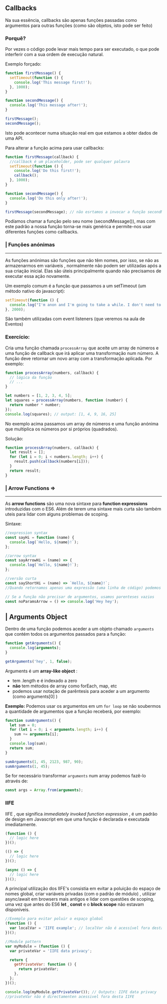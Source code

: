 ## Callbacks

Na sua essência, callbacks são apenas funções passadas como argumentos para outras funções (como são objetos, isto pode ser feito)

### Porquê?

Por vezes o código pode levar mais tempo para ser executado, o que pode interferir com a sua ordem de execução natural.

Exemplo forçado:

```javascript
function firstMessage() {
  setTimeout(function () {
    console.log('This message first!');
  }, 1000);
}

function secondMessage() {
  console.log('This message after!');
}

firstMessage();
secondMessage();
```

Isto pode acontecer numa situação real em que estamos a obter dados de uma API.

Para alterar a função acima para usar callbacks:

```javascript
function firstMessage(callback) {
  //callback é um placeholder, pode ser qualquer palavra
  setTimeout(function () {
    console.log('Do this first!');
    callback();
  }, 1000);
}

function secondMessage() {
  console.log('Do this only after!');
}

firstMessage(secondMessage); // não esrtamos a invocar a função secondMessage por isso não precisamos de parênteses ()
```

Podíamos chamar a função pelo seu nome (secondMessage()), mas com este padrão a nossa função torna-se mais genérica e permite-nos usar diferentes funções como callbacks.

### | Funções anónimas

---

As funções anónimas são funções que não têm nomes, por isso, se não as armazenarmos em variáveis , normalmente não podem ser utilizadas após a sua criação inicial. Elas são úteis principalmente quando não precisamos de executar essa ação novamente.

Um exemplo comum é a função que passamos a um setTimeout (um método nativo do javascript):

```javascript
setTimeout(function () {
  console.log("I'm anon and I'm going to take a while. I don't need to be repeated");
}, 2000);
```

São também utilizadas com event listeners (que veremos na aula de Eventos)

### Exercício:

Cria uma função chamada `processArray` que aceite um array de números e uma função de callback que irá aplicar uma transformação num número. A função deve retornar um novo array com a transformação aplicada. Por exemplo:

```javascript
function processArray(numbers, callback) {
  // lógica da função
  // ...
}

let numbers = [1, 2, 3, 4, 5];
let squares = processArray(numbers, function (number) {
  return number * number;
});
console.log(squares); // output: [1, 4, 9, 16, 25]
```

No exemplo acima passamos um array de números e uma função anónima que multiplica os números por si próprios (quadrados).

Solução:

```javascript
function processArray(numbers, callback) {
  let result = [];
  for (let i = 0; i < numbers.length; i++) {
    result.push(callback(numbers[i]));
  }
  return result;
}
```

### | Arrow Functions =>

---

As **arrow functions** são uma nova sintaxe para **function expressions** introduzidas com o ES6.
Além de terem uma sintaxe mais curta são também uteis para lidar com alguns problemas de scoping.

Sintaxe:

```javascript
//expression syntax
const sayHi = function (name) {
  console.log(`Hello, ${name}!`);
};

//arrow syntax
const sayArrowHi = (name) => {
  console.log(`Hello, ${name}!`);
};

//versão curta
const sayShortHi = (name) => `Hello, ${name}!`;
//Quando retornamos apenas uma expressão (uma linha de código) podemos omitir a palavra return e os { curly brackets }

// Se a função não precisar de argumentos, usamos parenteses vazios
const noParamsArrow = () => console.log('Hey hey');
```

## | Arguments Object

Dentro de uma função podemos aceder a um objeto chamado `arguments` que contém todos os argumentos passados para a função:

```javascript
function getArguments() {
  console.log(arguments);
}

getArguments('hey', 1, false);
```

Arguments é um **array-like object** :

- tem .length e é indexado a zero
- **não** tem métodos de array como forEach, map, etc
- podemos usar notação de parêntesis para aceder a um argumento (como arguments[0] )

**Exemplo:**
Podemos usar os argumentos em um `for loop` se não soubermos a quantidade de argumentos que a função receberá, por exemplo:

```javascript
function sumArguments() {
  let sum = 0;
  for (let i = 0; i < arguments.length; i++) {
    sum += arguments[i];
  }
  console.log(sum);
  return sum;
}

sumArguments(1, 45, 2123, 987, 90);
sumArguments(1, 45);
```

Se for necessário transformar `arguments` num array podemos fazê-lo através de:

```javascript
const args = Array.from(arguments);
```

### IIFE

IIFE , que significa _immediately invoked function expression_ , é um padrão de design em Javascript em que uma função é declarada e executada imediatamente.

```javascript
(function () {
  // logic here
})();

(() => {
  // logic here
})();

(async () => {
  // logic here
})();
```

A principal utilização dos IIFE's consistia em evitar a poluição do espaço de nomes global, criar variáveis privadas (com o padrão de módulo) , utilizar async/await em browsers mais antigos e lidar com questões de scoping, uma vez que antes do ES6 **let** , **const** e o **block scope** não estavam disponíveis.

```javascript
//Exemplo para evitar poluir o espaço global
(function () {
  var localVar = 'IIFE example'; // localVar não é acessível fora desta função
})();

//Module pattern
var myModule = (function () {
  var privateVar = 'IIFE data privacy';

  return {
    getPrivateVar: function () {
      return privateVar;
    },
  };
})();

console.log(myModule.getPrivateVar()); // Outputs: IIFE data privacy
//privateVar não é directamenten acessivel fora desta IIFE
```

